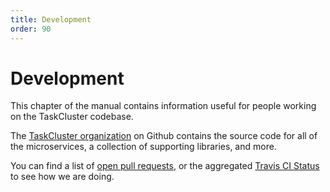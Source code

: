 ```yaml
---
title: Development
order: 90
---
```


# Development

This chapter of the manual contains information useful for people working on the TaskCluster codebase.

The [TaskCluster organization](https://github.com/taskcluster) on Github contains the source code for all of the microservices, a collection of supporting libraries, and more.

You can find a list of [open pull requests](https://github.com/search?utf8=%E2%9C%93&q=user%3Ataskcluster+is%3Aopen&type=Issues&ref=searchresults), or the aggregated [Travis CI Status](https://travis-ci.org/taskcluster) to see how we are doing.
